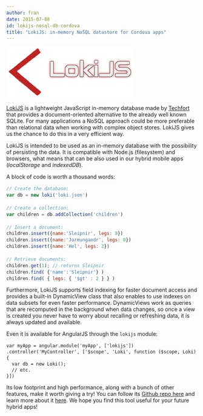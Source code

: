 ```yaml
---
author: fran
date: 2015-07-08
id: lokijs-nosql-db-cordova
title: "LokiJS: in-memory NoSQL datastore for Cordova apps"
---
```


![LokiJS](/blog/content/images/2015/Jul/lokijs.png)

[LokiJS](http://lokijs.org/) is a lightweight JavaScript in-memory database made by [Techfort](https://github.com/techfort) that provides a document-oriented alternative to the already well known SQLite. For many applications a NoSQL approach could be more preferable than relational data when working with complex object stores. LokiJS gives us the chance to do this in a very efficient way.

LokiJS is intended to be used as an in-memory database with the possibility of persisting the data. It is compatible with Node.js (filesystem) and browsers, what means that can be also used in our hybrid mobile apps (*localStorage* and *indexedDB*).

<!-- more -->

A block of code is worth a thousand words:

```javascript
// Create the database:
var db = new loki('loki.json')

// Create a collection:
var children = db.addCollection('children')

// Insert a document:
children.insert({name:'Sleipnir', legs: 8})
children.insert({name:'Jormungandr', legs: 0})
children.insert({name:'Hel', legs: 2})

// Retrieve documents:
children.get(1); // returns Sleipnir
children.find( {'name':'Sleipnir'} )
children.find( { legs: { '$gt' : 2 } } )
```

Furthermore, LokiJS supports field indexing for faster document access and provides a built-in DynamicView class that also enables to use indexes on data subsets for even faster performance. DynamicViews work as queries that are recomputed in the background when data changes, so once a view is created you never have to worry about recalling or refreshing data, it is always updated and available.

Even it is available for AngularJS through the `lokijs` module:

```
var myApp = angular.module('myApp', ['lokijs'])
.controller('MyController', ['$scope', 'Loki', function ($scope, Loki) {
  var db = new Loki();
  // etc.
}])
```

Its low footprint and high performance, along with a bunch of other features, make it worth giving a try! You can follow its [Github repo here](https://github.com/techfort/LokiJS) and learn more about it [here](http://lokijs.org/#/docs). We hope you find this tool useful for your future hybrid apps!
